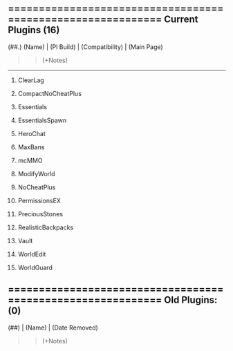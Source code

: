============================================================
Current Plugins (16)
---------------------------------------------------------------------------------------------------------
(##.) (Name) | (Pl Build) | (Compatibility) | (Main Page)
 
>> (+Notes)

---------------------------------------------------------------------------------------------------------

01. ClearLag

02. CompactNoCheatPlus

03. Essentials

04. EssentialsSpawn

05. HeroChat

06. MaxBans

07. mcMMO

08. ModifyWorld

09. NoCheatPlus

10. PermissionsEX

11. PreciousStones

12. RealisticBackpacks

13. Vault

14. WorldEdit

15. WorldGuard


============================================================
Old Plugins: (0)
---------------------------------------------------------------------------------------------------------
(##) | (Name) | (Date Removed)
>> (+Notes)


 
